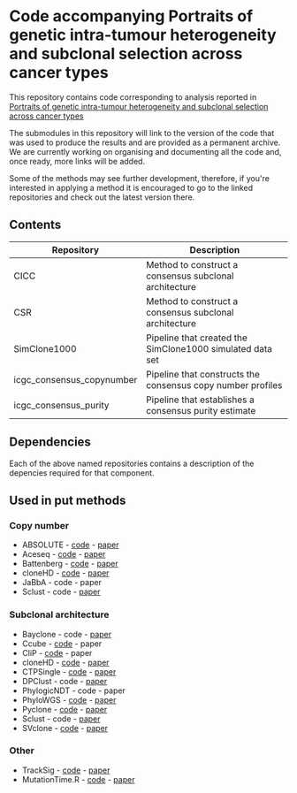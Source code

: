 # Code accompanying Portraits of genetic intra-tumour heterogeneity and subclonal selection across cancer types
This repository contains code corresponding to analysis reported in [Portraits of genetic intra-tumour heterogeneity and subclonal selection across cancer types](https://www.biorxiv.org/content/early/2018/05/07/312041)

The submodules in this repository will link to the version of the code that was used to produce the results and are provided as a permanent archive. We are currently working on organising and documenting all the code and, once ready, more links will be added.

Some of the methods may see further development, therefore, if you're interested in applying a method it is encouraged to go to the linked repositories and check out the latest version there.


## Contents

| Repository | Description |
| --- | --- |
| CICC | Method to construct a consensus subclonal architecture |
| CSR | Method to construct a consensus subclonal architecture |
| SimClone1000 | Pipeline that created the SimClone1000 simulated data set |
| icgc\_consensus\_copynumber | Pipeline that constructs the consensus copy number profiles |
| icgc\_consensus\_purity | Pipeline that establishes a consensus purity estimate |

## Dependencies

Each of the above named repositories contains a description of the depencies required for that component.

## Used in put methods

### Copy number
* ABSOLUTE - [code](https://software.broadinstitute.org/cancer/cga/absolute) - [paper](https://www.ncbi.nlm.nih.gov/pmc/articles/PMC4383288/)
* Aceseq - [code](https://github.com/DKFZ-ODCF/ACEseqWorkflow) - [paper](https://www.biorxiv.org/content/early/2017/10/29/210807)
* Battenberg - [code](https://github.com/Wedge-Oxford/battenberg) - [paper](https://www.ncbi.nlm.nih.gov/pmc/articles/PMC3428864/)
* cloneHD - [code](https://github.com/andrej-fischer/cloneHD) - [paper](https://www.ncbi.nlm.nih.gov/pubmed/24882004)
* JaBbA - code - paper
* Sclust - code - [paper](https://www.ncbi.nlm.nih.gov/pubmed/29844525)

### Subclonal architecture
* Bayclone - code - [paper](https://www.ncbi.nlm.nih.gov/pubmed/25592605)
* Ccube - [code](https://github.com/keyuan/ccube) - paper
* CliP - [code](https://github.com/wwylab/CliP) - paper
* cloneHD - [code](https://github.com/andrej-fischer/cloneHD) - [paper](https://www.ncbi.nlm.nih.gov/pubmed/24882004)
* CTPSingle - [code](https://github.com/nlgndnmz/CTPsingle) - [paper](https://www.ncbi.nlm.nih.gov/pubmed/28056180)
* DPClust - code - [paper](https://www.ncbi.nlm.nih.gov/pmc/articles/PMC3428864/)
* PhylogicNDT - code - paper
* PhyloWGS - [code](https://github.com/morrislab/phylowgs) - [paper](https://www.ncbi.nlm.nih.gov/pubmed/25786235)
* Pyclone - [code](https://bitbucket.org/aroth85/pyclone/) - [paper](https://www.ncbi.nlm.nih.gov/pubmed/24633410)
* Sclust - code - [paper](https://www.ncbi.nlm.nih.gov/pubmed/29844525)
* SVclone - [code](https://github.com/mcmero/SVclone) - [paper](https://www.biorxiv.org/content/early/2017/08/04/172486)

### Other
* TrackSig - [code](https://github.com/YuliaRubanova/TrackSig) - [paper](https://www.biorxiv.org/content/early/2018/03/29/260471)
* MutationTime.R - [code](https://github.com/gerstung-lab/MutationTimeR) - [paper](https://www.biorxiv.org/content/early/2017/08/30/161562)
